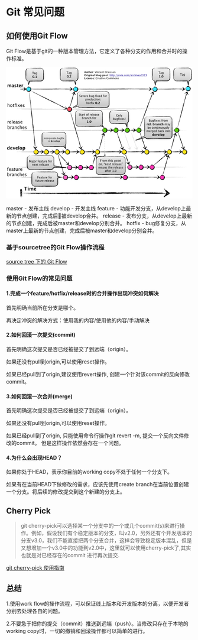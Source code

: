 # Git 常见问题

## 如何使用Git Flow

Git Flow是基于git的一种版本管理方法，它定义了各种分支的作用和合并时的操作标准。

![git flow](./images/gitflow.png)

master - 发布主线
develop - 开发主线
feature - 功能开发分支，从develop上最新的节点创建，完成后被develop合并。
release - 发布分支，从develop上最新的节点创建，完成后被master和develop分别合并。
hotfix - bug修复分支，从master上最新的节点创建，完成后被master和develop分别合并。

### 基于sourcetree的Git Flow操作流程

[source tree 下的 Git Flow](http://www.cnblogs.com/cocoajin/p/4171312.html)

### 使用Git Flow的常见问题

#### 1.完成一个feature/hotfix/release时的合并操作出现冲突如何解决

  首先明确当前所在分支是哪个。

  再决定冲突的解决方式：使用我的内容/使用他的内容/手动解决

#### 2.如何回滚一次提交(commit)

  首先明确这次提交是否已经被提交了到远端（origin）。

  如果还没有pull到origin,可以使用reset操作。

  如果已经pull到了origin,建议使用revert操作,
  创建一个针对该commit的反向修改commit。

#### 3.如何回滚一次合并(merge)

  首先明确这次提交是否已经被提交了到远端（origin）。

  如果还没有pull到origin,可以使用reset操作。

  如果已经pull到了origin,
  只能使用命令行操作git revert -m,
  提交一个反向文件修改的commit。
  但是这样操作依然会存在一个问题。

#### 4.为什么会出现HEAD？

  如果你处于HEAD，表示你目前的working copy不处于任何一个分支下。

  如果有在当前HEAD下做修改的需求，应该先使用create branch在当前位置创建一个分支。将后续的修改提交到这个新建的分支上。

## Cherry Pick

>git cherry-pick可以选择某一个分支中的一个或几个commit(s)来进行操作。例如，假设我们有个稳定版本的分支，叫v2.0，另外还有个开发版本的分支v3.0，我们不能直接把两个分支合并，这样会导致稳定版本混乱，但是又想增加一个v3.0中的功能到v2.0中，这里就可以使用cherry-pick了,其实也就是对已经存在的commit 进行再次提交.

[git cherry-pick 使用指南](http://www.jianshu.com/p/08c3f1804b36)

## 总结

1.使用work flow的操作流程，可以保证线上版本和开发版本的分离，以便开发者分别去处理各自的问题。

2.不要急于把你的提交（commit）推送到远端（push）。当修改只存在于本地的working copy时，一切的撤销和回滚操作都可以简单的进行。